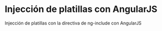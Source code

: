 # Injección de platillas con AngularJS

Injección de platillas con la directiva de ng-include con AngularJS
